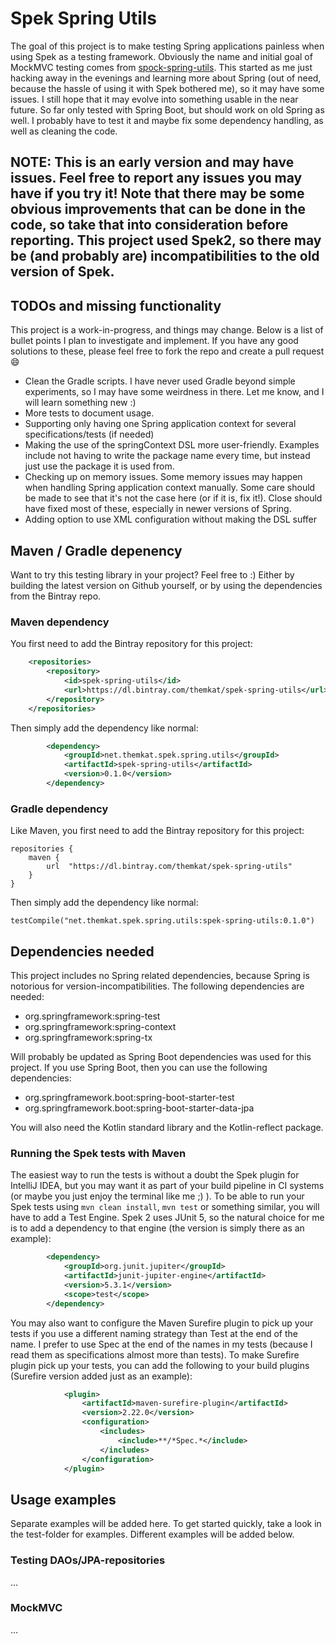 # Spek Spring Utils
The goal of this project is to make testing Spring applications painless when using Spek as a testing framework. Obviously the name and initial goal of MockMVC testing comes from [spock-spring-utils](https://github.com/jarlehansen/spock-spring-utils). This started as me just hacking away in the evenings and learning more about Spring (out of need, because the hassle of using it with Spek bothered me), so it may have some issues. I still hope that it may evolve into something usable in the near future. So far only tested with Spring Boot, but should work on old Spring as well. I probably have to test it and maybe fix some dependency handling, as well as cleaning the code. 

## NOTE: This is an early version and may have issues. Feel free to report any issues you may have if you try it! Note that there may be some obvious improvements that can be done in the code, so take that into consideration before reporting. This project used Spek2, so there may be (and probably are) incompatibilities to the old version of Spek.


## TODOs and missing functionality
This project is a work-in-progress, and things may change. Below is a list of bullet points I plan to investigate and implement. If you have any good solutions to these, please feel free to fork the repo and create a pull request :smile: 

* Clean the Gradle scripts. I have never used Gradle beyond simple experiments, so I may have some weirdness in there. Let me know, and I will learn something new :) 
* More tests to document usage. 
* Supporting only having one Spring application context for several specifications/tests (if needed)
* Making the use of the springContext DSL more user-friendly. Examples include not having to write the package name every time, but instead just use the package it is used from.
* Checking up on memory issues. Some memory issues may happen when handling Spring application context manually. Some care should be made to see that it's not the case here (or if it is, fix it!). Close should have fixed most of these, especially in newer versions of Spring.
* Adding option to use XML configuration without making the DSL suffer


## Maven / Gradle depenency
Want to try this testing library in your project? Feel free to :) Either by building the latest version on Github yourself, or by using the dependencies from the Bintray repo.

### Maven dependency
You first need to add the Bintray repository for this project:
```xml
    <repositories>
        <repository>
            <id>spek-spring-utils</id>
            <url>https://dl.bintray.com/themkat/spek-spring-utils</url>
        </repository>
    </repositories>
```

Then simply add the dependency like normal:
```xml
        <dependency>
            <groupId>net.themkat.spek.spring.utils</groupId>
            <artifactId>spek-spring-utils</artifactId>
            <version>0.1.0</version>
        </dependency>
```


### Gradle dependency
Like Maven, you first need to add the Bintray repository for this project:
```
repositories {
    maven {
        url  "https://dl.bintray.com/themkat/spek-spring-utils" 
    }
}
```

Then simply add the dependency like normal:
```
testCompile("net.themkat.spek.spring.utils:spek-spring-utils:0.1.0")
```


## Dependencies needed
This project includes no Spring related dependencies, because Spring is notorious for version-incompatibilities. The following dependencies are needed:
* org.springframework:spring-test
* org.springframework:spring-context
* org.springframework:spring-tx

Will probably be updated as Spring Boot dependencies was used for this project. If you use Spring Boot, then you can use the following dependencies:
* org.springframework.boot:spring-boot-starter-test
* org.springframework.boot:spring-boot-starter-data-jpa

You will also need the Kotlin standard library and the Kotlin-reflect package. 


### Running the Spek tests with Maven
The easiest way to run the tests is without a doubt the Spek plugin for IntelliJ IDEA, but you may want it as part of your build pipeline in CI systems (or maybe you just enjoy the terminal like me ;) ). To be able to run your Spek tests using `mvn clean install`, `mvn test` or something similar, you will have to add a Test Engine. Spek 2 uses JUnit 5, so the natural choice for me is to add a dependency to that engine (the version is simply there as an example):

```xml
		<dependency>
			<groupId>org.junit.jupiter</groupId>
			<artifactId>junit-jupiter-engine</artifactId>
			<version>5.3.1</version>
			<scope>test</scope>
		</dependency>
```

You may also want to configure the Maven Surefire plugin to pick up your tests if you use a different naming strategy than Test at the end of the name. I prefer to use Spec at the end of the names in my tests (because I read them as specifications almost more than tests). To make Surefire plugin pick up your tests, you can add the following to your build plugins (Surefire version added just as an example):

```xml
            <plugin>
                <artifactId>maven-surefire-plugin</artifactId>
                <version>2.22.0</version>
                <configuration>
                    <includes>
                        <include>**/*Spec.*</include>
                    </includes>
                </configuration>
            </plugin>
```


## Usage examples
Separate examples will be added here. To get started quickly, take a look in the test-folder for examples. Different examples will be added below.


### Testing DAOs/JPA-repositories
...

### MockMVC
...
